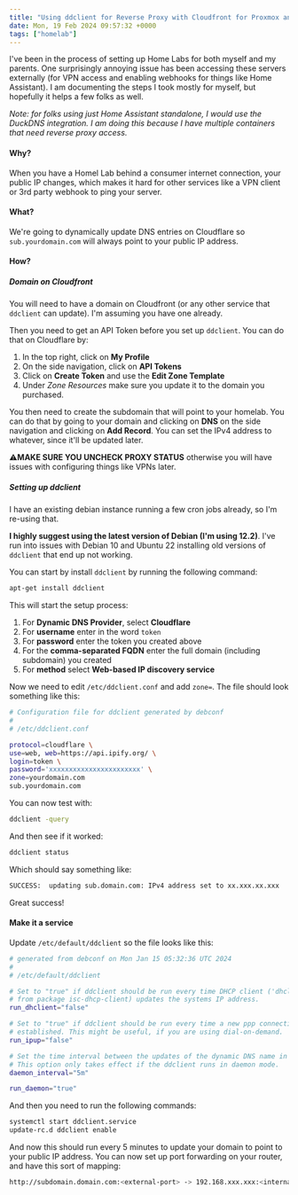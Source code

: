 ```yaml
---
title: "Using ddclient for Reverse Proxy with Cloudfront for Proxmox and Home Assistant"
date: Mon, 19 Feb 2024 09:57:32 +0000
tags: ["homelab"]
---
```


I've been in the process of setting up Home Labs for both myself and my parents. One surprisingly annoying issue has been accessing these servers externally (for VPN access and enabling webhooks for things like Home Assistant). I am documenting the steps I took mostly for myself, but hopefully it helps a few folks as well.

*Note: for folks using just Home Assistant standalone, I would use the DuckDNS integration. I am doing this because I have multiple containers that need reverse proxy access.*

#### Why?

When you have a Homel Lab behind a consumer internet connection, your public IP changes, which makes it hard for other services like a VPN client or 3rd party webhook to ping your server.

#### What?

We're going to dynamically update DNS entries on Cloudflare so `sub.yourdomain.com` will always point to your public IP address.

#### How?

##### Domain on Cloudfront

You will need to have a domain on Cloudfront (or any other service that `ddclient` can update). I'm assuming you have one already.

Then you need to get an API Token before you set up `ddclient`. You can do that on Cloudflare by:
1. In the top right, click on **My Profile**
2. On the side navigation, click on **API Tokens**
3. Click on **Create Token** and use the **Edit Zone Template**
4. Under *Zone Resources* make sure you update it to the domain you purchased.

You then need to create the subdomain that will point to your homelab. You can do that by going to your domain and clicking on **DNS** on the side navigation and clicking on **Add Record**. You can set the IPv4 address to whatever, since it'll be updated later.

&#9888;**MAKE SURE YOU UNCHECK PROXY STATUS** otherwise you will have issues with configuring things like VPNs later.

##### Setting up ddclient

I have an existing debian instance running a few cron jobs already, so I'm re-using that.

**I highly suggest using the latest version of Debian (I'm using 12.2)**. I've run into issues with Debian 10 and Ubuntu 22 installing old versions of `ddclient` that end up not working.

You can start by install `ddclient` by running the following command:

```sh
apt-get install ddclient
```

This will start the setup process:
1. For **Dynamic DNS Provider**, select **Cloudflare**
2. For **username** enter in the word `token`
3. For **password** enter the token you created above
4. For the **comma-separated FQDN** enter the full domain (including subdomain) you created 
5. For **method** select **Web-based IP discovery service**

Now we need to edit `/etc/ddclient.conf` and add `zone=`. The file should look something like this:

```sh
# Configuration file for ddclient generated by debconf
#
# /etc/ddclient.conf

protocol=cloudflare \
use=web, web=https://api.ipify.org/ \
login=token \
password='xxxxxxxxxxxxxxxxxxxxxxx' \
zone=yourdomain.com
sub.yourdomain.com
```

You can now test with:

```sh
ddclient -query
```

And then see if it worked:

```sh
ddclient status
```

Which should say something like:

```sh
SUCCESS:  updating sub.domain.com: IPv4 address set to xx.xxx.xx.xxx
```

Great success!

#### Make it a service

Update `/etc/default/ddclient` so the file looks like this:

```sh
# generated from debconf on Mon Jan 15 05:32:36 UTC 2024
#
# /etc/default/ddclient

# Set to "true" if ddclient should be run every time DHCP client ('dhclient'
# from package isc-dhcp-client) updates the systems IP address.
run_dhclient="false"

# Set to "true" if ddclient should be run every time a new ppp connection is
# established. This might be useful, if you are using dial-on-demand.
run_ipup="false"

# Set the time interval between the updates of the dynamic DNS name in seconds.
# This option only takes effect if the ddclient runs in daemon mode.
daemon_interval="5m"

run_daemon="true"
```

And then you need to run the following commands:

```sh
systemctl start ddclient.service
update-rc.d ddclient enable
```

And now this should run every 5 minutes to update your domain to point to your public IP address. You can now set up port forwarding on your router, and have this sort of mapping:

```sh
http://subdomain.domain.com:<external-port> -> 192.168.xxx.xxx:<internal-port>
```
